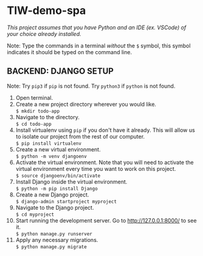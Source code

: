 # TIW-demo-spa
*This project assumes that you have Python and an IDE (ex. VSCode) of your choice already installed.*

Note: Type the commands in a terminal *without* the `$` symbol, this symbol indicates it should be typed on the command line.

## BACKEND: DJANGO SETUP
Note: Try `pip3` if `pip` is not found. Try `python3` if `python` is not found.
1. Open terminal.
2. Create a new project directory wherever you would like.<br>
`$ mkdir todo-app`
3. Navigate to the directory.<br>
`$ cd todo-app`
4. Install virtualenv using `pip` if you don't have it already. This will allow us to isolate our project from the rest of our computer.<br>
`$ pip install virtualenv`
5. Create a new virtual environment.<br>
`$ python -m venv djangoenv`
6. Activate the virtual environment. Note that you will need to activate the virtual environment every time you want to work on this project.<br>
`$ source djangoenv/bin/activate`
7. Install Django inside the virtual environment.<br>
`$ python -m pip install Django`
8. Create a new Django project.<br>
`$ django-admin startproject myproject`
9. Navigate to the Django project.<br>
`$ cd myproject`
9. Start running the development server. Go to http://127.0.0.1:8000/ to see it.<br>
`$ python manage.py runserver`
10. Apply any necessary migrations.<br>
`$ python manage.py migrate`

